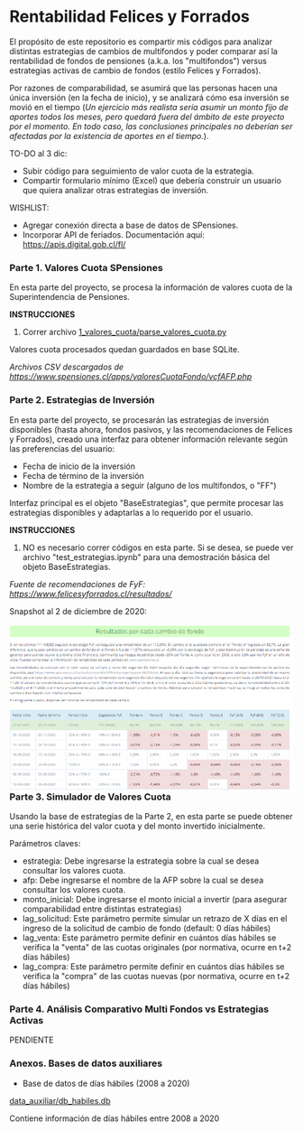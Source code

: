 # Rentabilidad Felices y Forrados

El propósito de este repositorio es compartir mis códigos para analizar distintas estrategias de cambios de multifondos y poder comparar así la rentabilidad de fondos de pensiones (a.k.a. los "multifondos") versus estrategias activas de cambio de fondos (estilo Felices y Forrados).

Por razones de comparabilidad, se asumirá que las personas hacen una única inversión (en la fecha de inicio), y se analizará cómo esa inversión se movió en el tiempo (*Un ejercicio más realista sería asumir un monto fijo de aportes todos los meses, pero quedará fuera del ámbito de este proyecto por el momento. En todo caso, las conclusiones principales no deberían ser afectadas por la existencia de aportes en el tiempo.*).

TO-DO al 3 dic:
- Subir código para seguimiento de valor cuota de la estrategia.
- Compartir formulario mínimo (Excel) que debería construir un usuario que quiera analizar otras estrategias de inversión.

WISHLIST:
- Agregar conexión directa a base de datos de SPensiones.
- Incorporar API de feriados. Documentación aquí: https://apis.digital.gob.cl/fl/



### Parte 1. Valores Cuota SPensiones

En esta parte del proyecto, se procesa la información de valores cuota de la Superintendencia de Pensiones. 

**INSTRUCCIONES**

1. Correr archivo [1_valores_cuota/parse_valores_cuota.py](/1_valores_cuota/parse_valores_cuota.py)

Valores cuota procesados quedan guardados en base SQLite.


*Archivos CSV descargados de https://www.spensiones.cl/apps/valoresCuotaFondo/vcfAFP.php*



### Parte 2. Estrategias de Inversión

En esta parte del proyecto, se procesarán las estrategias de inversión disponibles (hasta ahora, fondos pasivos, y las recomendaciones de Felices y Forrados), creado una interfaz para obtener información relevante según las preferencias del usuario:

- Fecha de inicio de la inversión
- Fecha de término de la inversión
- Nombre de la estrategia a seguir (alguno de los multifondos, o "FF")

Interfaz principal es el objeto "BaseEstrategias", que permite procesar las estrategias disponibles y adaptarlas a lo requerido por el usuario.

**INSTRUCCIONES**

1. NO es necesario correr códigos en esta parte. Si se desea, se puede ver archivo "test_estrategias.ipynb" para una demostración básica del objeto BaseEstrategias.



*Fuente de recomendaciones de FyF: https://www.felicesyforrados.cl/resultados/*

Snapshot al 2 de diciembre de 2020:

<img src="/data_auxiliar/snapshot_20201202.PNG"
     alt="snapshot"
     style="float: left; margin-right: 10px;" />



### Parte 3. Simulador de Valores Cuota

Usando la base de estrategias de la Parte 2, en esta parte se puede obtener una serie histórica del valor cuota y del monto invertido inicialmente.

Parámetros claves:
- estrategia: Debe ingresarse la estrategia sobre la cual se desea consultar los valores cuota.
- afp: Debe ingresarse el nombre de la AFP sobre la cual se desea consultar los valores cuota.
- monto_inicial: Debe ingresarse el monto inicial a invertir (para asegurar comparabilidad entre distintas estrategias)
- lag_solicitud: Este parámetro permite simular un retrazo de X días en el ingreso de la solicitud de cambio de fondo (default: 0 días hábiles)
- lag_venta: Este parámetro permite definir en cuántos días hábiles se verifica la "venta" de las cuotas originales (por normativa, ocurre en t+2 días hábiles)
- lag_compra: Este parámetro permite definir en cuántos días hábiles se verifica la "compra" de las cuotas nuevas (por normativa, ocurre en t+2 días hábiles)

### Parte 4. Análisis Comparativo Multi Fondos vs Estrategias Activas

PENDIENTE

### Anexos. Bases de datos auxiliares

- Base de datos de días hábiles (2008 a 2020)

[data_auxiliar/db_habiles.db](/data_auxiliar/db_habiles.db)


Contiene información de días hábiles entre 2008 a 2020



